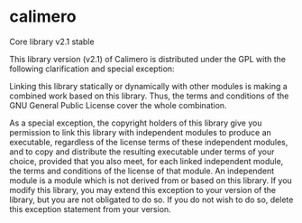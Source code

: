calimero
========

Core library v2.1 stable

This library version (v2.1) of Calimero is distributed under the GPL
with the following clarification and special exception:

Linking this library statically or dynamically with other modules is
making a combined work based on this library. Thus, the terms and
conditions of the GNU General Public License cover the whole
combination.

As a special exception, the copyright holders of this library give you
permission to link this library with independent modules to produce an
executable, regardless of the license terms of these independent
modules, and to copy and distribute the resulting executable under terms
of your choice, provided that you also meet, for each linked independent
module, the terms and conditions of the license of that module. An
independent module is a module which is not derived from or based on
this library. If you modify this library, you may extend this exception
to your version of the library, but you are not obligated to do so. If
you do not wish to do so, delete this exception statement from your
version.
